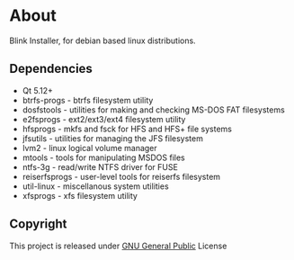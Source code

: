 # About
Blink Installer, for debian based linux distributions.

## Dependencies
* Qt 5.12+
* btrfs-progs - btrfs filesystem utility
* dosfstools - utilities for making and checking MS-DOS FAT filesystems
* e2fsprogs - ext2/ext3/ext4 filesystem utility
* hfsprogs - mkfs and fsck for HFS and HFS+ file systems
* jfsutils - utilities for managing the JFS filesystem
* lvm2 - linux logical volume manager
* mtools - tools for manipulating MSDOS files
* ntfs-3g - read/write NTFS driver for FUSE
* reiserfsprogs - user-level tools for reiserfs filesystem
* util-linux - miscellanous system utilities
* xfsprogs - xfs filesystem utility

## Copyright
This project is released under [GNU General Public](LICENSE) License
